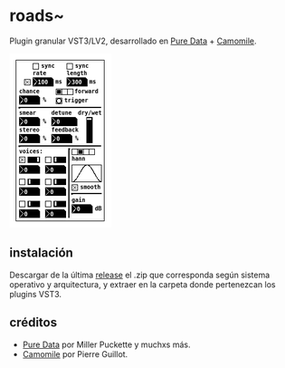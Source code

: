 # roads~
Plugin granular VST3/LV2, desarrollado en [Pure Data](https://github.com/pure-data/pure-data) + [Camomile](https://github.com/pierreguillot/Camomile).  
  
<img src="/roads.png" alt="imagen demostrativa"></img>

## instalación
Descargar de la última [release](https://github.com/teaecetyrannis/roads/releases) el .zip que corresponda según sistema operativo y arquitectura, y extraer en la carpeta donde pertenezcan los plugins VST3.

## créditos
- [Pure Data](https://github.com/pure-data/pure-data) por Miller Puckette y muchxs más.
- [Camomile](https://github.com/pierreguillot/Camomile) por Pierre Guillot.
